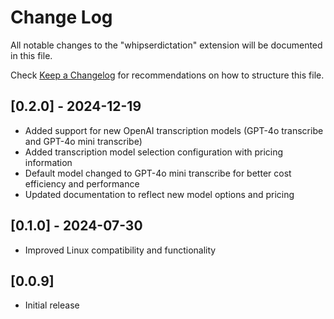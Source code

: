 # Change Log

All notable changes to the "whipserdictation" extension will be documented in this file.

Check [Keep a Changelog](http://keepachangelog.com/) for recommendations on how to structure this file.

## [0.2.0] - 2024-12-19

- Added support for new OpenAI transcription models (GPT-4o transcribe and GPT-4o mini transcribe)
- Added transcription model selection configuration with pricing information
- Default model changed to GPT-4o mini transcribe for better cost efficiency and performance
- Updated documentation to reflect new model options and pricing

## [0.1.0] - 2024-07-30

- Improved Linux compatibility and functionality

## [0.0.9]

- Initial release